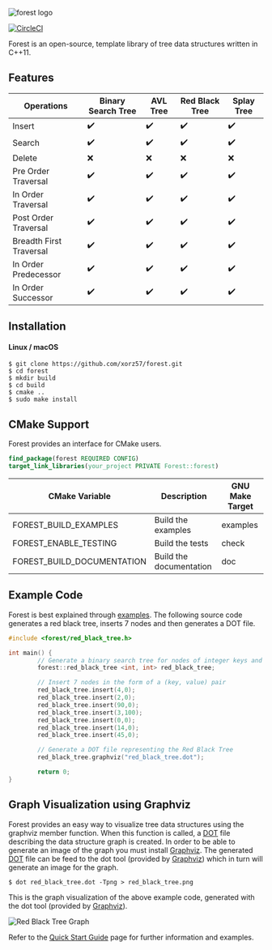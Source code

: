 ![forest logo](https://i.imgur.com/zl44kiK.jpg)

[![CircleCI](https://circleci.com/gh/xorz57/forest/tree/master.svg?style=svg)](https://circleci.com/gh/xorz57/forest/tree/master)

Forest is an open-source, template library of tree data structures written in C++11.

## Features

|Operations|Binary Search Tree|AVL Tree|Red Black Tree|Splay Tree|
|---|---|---|---|---|
|Insert|:heavy_check_mark:|:heavy_check_mark:|:heavy_check_mark:|:heavy_check_mark:|
|Search|:heavy_check_mark:|:heavy_check_mark:|:heavy_check_mark:|:heavy_check_mark:|
|Delete|:x:|:x:|:x:|:x:|
|Pre Order Traversal|:heavy_check_mark:|:heavy_check_mark:|:heavy_check_mark:|:heavy_check_mark:|
|In Order Traversal|:heavy_check_mark:|:heavy_check_mark:|:heavy_check_mark:|:heavy_check_mark:|
|Post Order Traversal|:heavy_check_mark:|:heavy_check_mark:|:heavy_check_mark:|:heavy_check_mark:|
|Breadth First Traversal|:heavy_check_mark:|:heavy_check_mark:|:heavy_check_mark:|:heavy_check_mark:|
|In Order Predecessor|:heavy_check_mark:|:heavy_check_mark:|:heavy_check_mark:|:heavy_check_mark:|
|In Order Successor|:heavy_check_mark:|:heavy_check_mark:|:heavy_check_mark:|:heavy_check_mark:|

## Installation

#### Linux / macOS

```console
$ git clone https://github.com/xorz57/forest.git
$ cd forest
$ mkdir build
$ cd build
$ cmake ..
$ sudo make install
```

## CMake Support

Forest provides an interface for CMake users.

```cmake
find_package(forest REQUIRED CONFIG)
target_link_libraries(your_project PRIVATE Forest::forest)
```

| CMake Variable | Description | GNU Make Target |
| --- | --- | --- |
| FOREST_BUILD_EXAMPLES | Build the examples | examples |
| FOREST_ENABLE_TESTING | Build the tests | check |
| FOREST_BUILD_DOCUMENTATION | Build the documentation | doc |

## Example Code

Forest is best explained through [examples](https://github.com/xorz57/forest/tree/master/examples). The following source code generates a red black tree, inserts 7 nodes and then generates a DOT file.

```cpp
#include <forest/red_black_tree.h>

int main() {
        // Generate a binary search tree for nodes of integer keys and values
        forest::red_black_tree <int, int> red_black_tree;

        // Insert 7 nodes in the form of a (key, value) pair
        red_black_tree.insert(4,0);
        red_black_tree.insert(2,0);
        red_black_tree.insert(90,0);
        red_black_tree.insert(3,100);
        red_black_tree.insert(0,0);
        red_black_tree.insert(14,0);
        red_black_tree.insert(45,0);

        // Generate a DOT file representing the Red Black Tree
        red_black_tree.graphviz("red_black_tree.dot");

        return 0;
}
```

## Graph Visualization using Graphviz

Forest provides an easy way to visualize tree data structures using the graphviz member function. When this function is called, a [DOT](https://en.wikipedia.org/wiki/DOT_(graph_description_language)) file describing the data structure graph is created. In order to be able to generate an image of the graph you must install [Graphviz](http://www.graphviz.org/). The generated [DOT](https://en.wikipedia.org/wiki/DOT_(graph_description_language)) file can be feed to the dot tool (provided by [Graphviz](http://www.graphviz.org/)) which in turn will generate an image for the graph.

```console
$ dot red_black_tree.dot -Tpng > red_black_tree.png
```

This is the graph visualization of the above example code, generated with the dot tool (provided by [Graphviz](http://www.graphviz.org/)).

![Red Black Tree Graph](https://i.imgur.com/FrRNJ29.png)

Refer to the [Quick Start Guide](https://github.com/xorz57/forest/wiki/Quick-Start-Guide) page for further information and examples.
